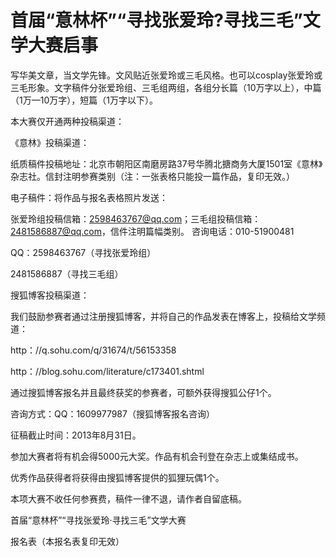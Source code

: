 # 首届“意林杯”“寻找张爱玲?寻找三毛”文学大赛启事

写华美文章，当文学先锋。文风贴近张爱玲或三毛风格。也可以cosplay张爱玲或三毛形象。文字稿件分张爱玲组、三毛组两组，各组分长篇（10万字以上），中篇（1万—10万字），短篇（1万字以下）。 

本大赛仅开通两种投稿渠道： 

《意林》投稿渠道： 

纸质稿件投稿地址：北京市朝阳区南磨房路37号华腾北搪商务大厦1501室《意林》杂志社。信封注明参赛类别（注：一张表格只能投一篇作品，复印无效。） 

电子稿件：将作品与报名表格照片发送： 

张爱玲组投稿信箱：2598463767@qq.com；三毛组投稿信箱：2481586887@qq.com，信件注明篇幅类别。 咨询电话：010-51900481 

QQ：2598463767（寻找张爱玲组） 

2481586887（寻找三毛组） 

搜狐博客投稿渠道： 

我们鼓励参赛者通过注册搜狐博客，并将自己的作品发表在博客上，投稿给文学频道： 

http：//q.sohu.com/q/31674/t/56153358 

http：//blog.sohu.com/literature/c173401.shtml 

通过搜狐博客报名并且最终获奖的参赛者，可额外获得搜狐公仔1个。 

咨询方式：QQ：1609977987（搜狐博客报名咨询） 

征稿截止时间：2013年8月31日。 

参加大赛者将有机会得5000元大奖。作品有机会刊登在杂志上或集结成书。 

优秀作品获得者将获得由搜狐博客提供的狐狸玩偶1个。 

本项大赛不收任何参赛费，稿件一律不退，请作者自留底稿。 

首届“意林杯”“寻找张爱玲·寻找三毛”文学大赛 

报名表（本报名表复印无效）